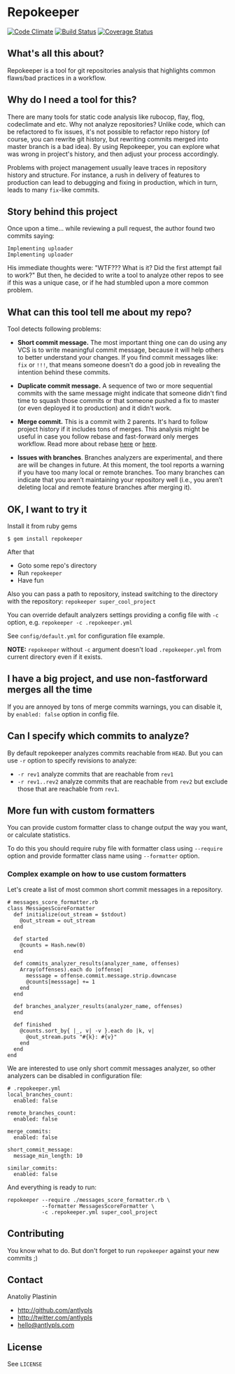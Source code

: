 # Repokeeper

[![Code Climate](https://codeclimate.com/github/antlypls/repokeeper/badges/gpa.svg)](https://codeclimate.com/github/antlypls/repokeeper)
[![Build Status](https://travis-ci.org/antlypls/repokeeper.svg?branch=master)](https://travis-ci.org/antlypls/repokeeper)
[![Coverage Status](https://coveralls.io/repos/antlypls/repokeeper/badge.png?branch=master)](https://coveralls.io/r/antlypls/repokeeper?branch=master)

## What's all this about?

Repokeeper is a tool for git repositories analysis that highlights common
flaws/bad practices in a workflow.

## Why do I need a tool for this?

There are many tools for static code analysis like rubocop, flay, flog,
codeclimate and etc.
Why not analyze repositories?
Unlike code, which can be refactored to fix issues, it's not possible to
refactor repo history (of course, you can rewrite git history, but rewriting
commits merged into master branch is a bad idea).
By using Repokeeper, you can explore what was wrong in project's history, and
then adjust your process accordingly.

Problems with project management usually leave traces in repository history and
structure.
For instance, a rush in delivery of features to production can lead to debugging
and fixing in production, which in turn, leads to many `fix`-like commits.

## Story behind this project

Once upon a time... while reviewing a pull request, the author found two commits
saying:

    Implementing uploader
    Implementing uploader

His immediate thoughts were: "WTF??? What is it? Did the first attempt fail to
work?"
But then, he decided to write a tool to analyze other repos to see if this was a
unique case, or if he had stumbled upon a more common problem.

## What can this tool tell me about my repo?

Tool detects following problems:

* **Short commit message.**
The most important thing one can do using any VCS is to write meaningful commit
message, because it will help others to better understand your changes.
If you find commit messages like: `fix` or `!!!`, that means someone doesn't do
a good job in revealing the intention behind these commits.

* **Duplicate commit message.**
A sequence of two or more sequential commits with the same message might
indicate that someone didn't find time to squash those commits or that someone
pushed a fix to master (or even deployed it to production) and it didn't work.

* **Merge commit.**
This is a commit with 2 parents. It's hard to follow project history if it
includes tons of merges.
This analysis might be useful in case you follow rebase and fast-forward only
merges workflow. Read more about rebase
[here](http://randyfay.com/content/rebase-workflow-git)
or [here](http://robots.thoughtbot.com/rebase-like-a-boss).

* **Issues with branches**.
Branches analyzers are experimental, and there are will be changes in future.
At this moment, the tool reports a warning if you have too many local or remote
branches.
Too many branches can indicate that you aren’t maintaining your repository well
(i.e., you aren’t deleting local and remote feature branches after merging it).

## OK, I want to try it

Install it from ruby gems

    $ gem install repokeeper

After that

* Goto some repo's directory
* Run `repokeeper`
* Have fun

Also you can pass a path to repository, instead switching to the directory with
the repository: `repokeeper super_cool_project`

You can override default analyzers settings providing a config file with `-c`
option, e.g. `repokeeper -c .repokeeper.yml`

See `config/default.yml` for configuration file example.

**NOTE:** `repokeeper` without `-c` argument doesn't load `.repokeeper.yml`
from current directory even if it exists.

## I have a big project, and use non-fastforward merges all the time

If you are annoyed by tons of merge commits warnings, you can disable it,
by `enabled: false` option in config file.

## Can I specify which commits to analyze?

By default repokeeper analyzes commits reachable from `HEAD`.
But you can use `-r` option to specify revisions to analyze:

* `-r rev1` analyze commits that are reachable from `rev1`
* `-r rev1..rev2` analyze commits that are reachable from `rev2` but exclude
  those that are reachable from `rev1`.

## More fun with custom formatters

You can provide custom formatter class to change output the way you want,
or calculate statistics.

To do this you should require ruby file with formatter class using `--require`
option and provide formatter class name using `--formatter` option.

### Complex example on how to use custom formatters

Let's create a list of most common short commit messages in a repository.

```{ruby}
# messages_score_formatter.rb
class MessagesScoreFormatter
  def initialize(out_stream = $stdout)
    @out_stream = out_stream
  end

  def started
    @counts = Hash.new(0)
  end

  def commits_analyzer_results(analyzer_name, offenses)
    Array(offenses).each do |offense|
      messsage = offense.commit.message.strip.downcase
      @counts[messsage] += 1
    end
  end

  def branches_analyzer_results(analyzer_name, offenses)
  end

  def finished
    @counts.sort_by{ |_, v| -v }.each do |k, v|
      @out_stream.puts "#{k}: #{v}"
    end
  end
end
```

We are interested to use only short commit messages analyzer, so other analyzers
can be disabled in configuration file:

```{yaml}
# .repokeeper.yml
local_branches_count:
  enabled: false

remote_branches_count:
  enabled: false

merge_commits:
  enabled: false

short_commit_message:
  message_min_length: 10

similar_commits:
  enabled: false
```

And everything is ready to run:

    repokeeper --require ./messages_score_formatter.rb \
               --formatter MessagesScoreFormatter \
               -c .repokeeper.yml super_cool_project

## Contributing

You know what to do.
But don't forget to run `repokeeper` against your new commits ;)


## Contact

Anatoliy Plastinin

- http://github.com/antlypls
- http://twitter.com/antlypls
- hello@antlypls.com

## License

See `LICENSE`
